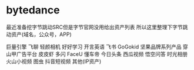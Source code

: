 # bytedance
最近准备挖字节跳动SRC但是字节官网没用给出资产列表
所以这里整理下字节跳动资产(域名，公众号，APP)

巨量引擎
飞聊
轻颜相机
好好学习
开言英语
飞书
GoGokid
坚果品牌系列产品
穿山甲广告平台
皮皮虾
多闪
FaceU
懂车帝
今日头条
西瓜视频
悟空问答
时光相册
火山小视频
图虫
抖音短视频
其他(IP资产)
